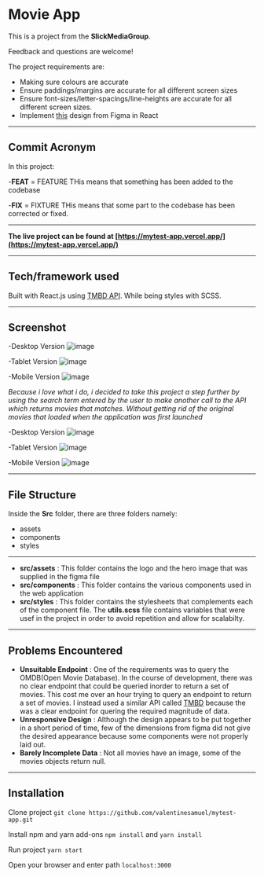 # Movie App

This is a project from the **SlickMediaGroup**. 

Feedback and questions are welcome!


The project requirements are:
- Making sure colours are accurate
- Ensure paddings/margins are accurate for all different screen sizes
- Ensure font-sizes/letter-spacings/line-heights are accurate for all different screen sizes.
- Implement [this](https://www.figma.com/file/lAyarc95eEn9bkBagPiEgE/Untitled?node-id=0%3A1) design from Figma in React

---
## Commit Acronym
In this project:

-**FEAT** = FEATURE THis means that something has been added to the codebase

-**FIX** = FIXTURE THis means that some part to the codebase has been corrected or fixed.


---
**The live project can be found at [https://mytest-app.vercel.app/](https://mytest-app.vercel.app/)**

---
## Tech/framework used
Built with React.js using [TMBD API](https://www.themoviedb.org/). While being styles with SCSS.

---
## Screenshot

-Desktop Version
![image](https://user-images.githubusercontent.com/67756784/159370932-8bfce834-4c34-4368-b90e-cce72fe0d09e.png)


-Tablet Version
![image](https://user-images.githubusercontent.com/67756784/159370851-4f182960-1c62-4629-8ba5-930729bc6291.png)


-Mobile Version
![image](https://user-images.githubusercontent.com/67756784/159370885-28b3195b-5350-4aa2-8ff4-ac1df24b96d5.png)

*Because i love what i do, i decided to take this project a step further by using the search term entered by the user to make another call to the API which returns movies that matches. Without getting rid of the original movies that loaded when the application was first launched*


-Desktop Version
![image](https://user-images.githubusercontent.com/67756784/159372444-47a9affa-8730-498a-82ee-20b2e09d18cc.png)

-Tablet Version
![image](https://user-images.githubusercontent.com/67756784/159372501-9d830eab-8479-43e1-a1fa-3acffa25245e.png)


-Mobile Version
![image](https://user-images.githubusercontent.com/67756784/159372518-6847c373-167e-47da-b702-54473d9cfcf1.png)



---
## File Structure
Inside the **Src** folder, there are three folders namely:
- assets
- components
- styles
---
- **src/assets** : This folder contains the logo and the hero image that was supplied in the figma file
- **src/components** : This folder contains the various components used in the web application
- **src/styles** : This folder contains the stylesheets that complements each of the component file. The **utils.scss** file contains variables that were usef in the project in order to avoid repetition and allow for scalabilty.

---

## Problems Encountered
- **Unsuitable Endpoint** : One of the requirements was to query the OMDB(Open Movie Database). In the course of development, there was no clear endpoint that could be queried inorder to return a set of movies. This cost me over an hour trying to query an endpoint to return a set of movies. I instead used a similar API called [TMBD](https://www.themoviedb.org/) because the was a clear endpoint for quering the required magnitude of data.
- **Unresponsive Design** : Although the design appears to be put together in a short period of time, few of the dimensions from figma did not give the desired appearance because some components were not properly laid out.
- **Barely Incomplete Data** : Not all movies have an image, some of the movies objects return null.
---

## Installation

Clone project
`git clone https://github.com/valentinesamuel/mytest-app.git`

Install npm and yarn add-ons
`npm install` and `yarn install`

Run project
`yarn start`

Open your browser and enter path
`localhost:3000`


